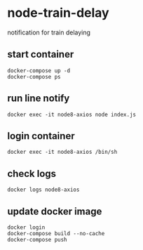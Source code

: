 # node-train-delay
notification for train delaying

## start container
```
docker-compose up -d
docker-compose ps
```

## run line notify
```
docker exec -it node8-axios node index.js
```

## login container
```
docker exec -it node8-axios /bin/sh
```

## check logs
```
docker logs node8-axios
```



## update docker image
```
docker login
docker-compose build --no-cache
docker-compose push
```



